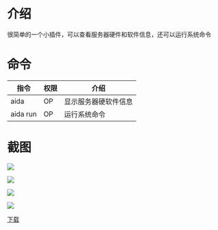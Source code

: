 # 介绍

很简单的一个小插件，可以查看服务器硬件和软件信息，还可以运行系统命令

# 命令

| 指令               | 权限 | 介绍                 |
| ------------------ | ---- | -------------------- |
| aida               | OP   | 显示服务器硬软件信息 |
| aida run <command> | OP   | 运行系统命令         |

# 截图

![](https://imgbed-1254007525.cos.ap-nanjing.myqcloud.com/img/20220428170029.png)

![](https://imgbed-1254007525.cos.ap-nanjing.myqcloud.com/img/20220428170201.png)

![](https://imgbed-1254007525.cos.ap-nanjing.myqcloud.com/img/20220428171335.png)

![](https://imgbed-1254007525.cos.ap-nanjing.myqcloud.com/img/20220428171514.png)

[下载](https://link.jscdn.cn/1drv/aHR0cHM6Ly8xZHJ2Lm1zL3UvcyFBa2lMd2djRWVHYkRqaHdtTXktSGtuZkZONnNqP2U9em1rQ1Nu.jar)
